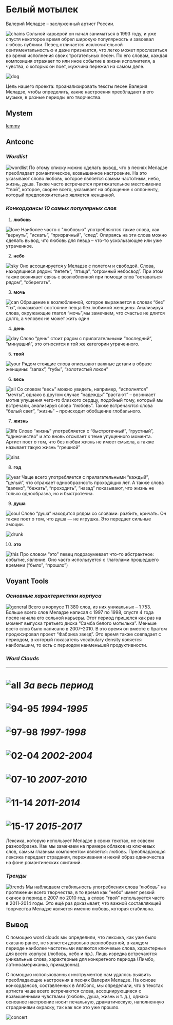# **Белый мотылек**
Валерий Меладзе – заслуженный артист России.

![chains](https://sun1-16.userapi.com/QjaToQPx-0CBhGkpdm_Bjaa8Qc5X1wy0ukSnlg/EVXRdQIlLeg.jpg)
Сольной карьерой он начал заниматься в 1993 году, и уже спустя некоторое время обрел широкую популярность и завоевал любовь публики. 
Певец отличается исключительной сентиментальностью и даже признается, что легко может прослезиться во время исполнения своих трогательных песен. По его словам, каждая композиция отражает то или иное событие в жизни исполнителя, а чувства, о которых он поет, мужчина пережил на самом деле.

![dog](https://sun9-69.userapi.com/c853524/v853524537/2323f0/sgHj9t_JY6c.jpg)

Цель нашего проекта: проанализировать тексты песен Валерия Меладзе, чтобы определить, какие настроения преобладают в его музыке, в разные периоды его творчества.
## Mystem
[lemmy](1994-2017_lemmy.txt)
## Antconc
### *Wordlist*
![wordlist](https://sun1-25.userapi.com/jYcyHvYzvftRdyYyMqmBlCbCTj8YcHYK4Wt80w/hJx8JaYjeqg.jpg)
По этому списку можно сделать вывод, что в песнях Меладзе преобладает романтическое, возвышенное настроение. На это указывают слово любовь, которое является самым частотным, небо, жизнь, душа. Также часто встречается притяжательное местоимение “твой”, которое, скорее всего, указывает на обращение к оппоненту, который предположительно является женщиной.
### *Конкордансы 10 самых популярных слов*
1. **любовь**

![love](https://sun1-97.userapi.com/GzC__NcQubHNq8faSPNM5cAIlSb6JTf_1p_xcw/Z_E7VMsDvg4.jpg)
Наиболее часто с "любовью" употребляются такие слова, как “вернуть”, “искать”, “призрачный”, “след”. Опираясь на эти слова можно сделать вывод, что любовь для певца – что-то ускользающее или уже утраченное.

2. **небо**

![sky](https://sun1-14.userapi.com/SMFI6NaXbdjZ8Ec9nMrpJCNKTIdmOTXM3yeWUw/urAEIxS2B84.jpg)
Оно ассоциируется у Меладзе с полетом и свободой. Слова, находящиеся рядом: “лететь”, “птица”, “огромный небосвод”. При этом также возникает связь с возлюбленной при помощи слов “оставаться рядом”, “сберегать”.

3. **мочь**

![can](https://sun1-92.userapi.com/6oA9OMF0a1s7kDtkcu3TokzKsb2hd8kkBL_4Lg/tk1v-DlxXuU.jpg)
Обращение к возлюбленной, которое выражается в словах “без” “ты”, показывает состояние певца без любимой женщины. Анализируя слова, окружающие глагол “мочь”,мы замечаем, что счастье не длится долго, а человек не может жить один

4. **день**

![day](https://sun1-15.userapi.com/cZDtogHy4w83XqBK1PvZU4G-LLGtgqlD6oQdOQ/9tBRLS1YjMo.jpg)
Слово “день” стоит рядом с прилагательными “последний”, “минувший”, это относится к той же категории утраченного.

5. **твой**

![your](https://sun1-14.userapi.com/rUHCPCtOUOWxtogDLt-XvYk9uO20Sq5-1nXN2A/ybLjsFfJbUQ.jpg)
Рядом стоящие слова описывают важные детали в образе женщины: “запах”, “губы”, “золотистый локон”

6. **весь**

![all](https://sun1-21.userapi.com/cZHEtktuaujFiVciTDjZcwzky822ybbl-WLb3g/hNJcla6yTY4.jpg)
Со словом “весь” можно увидеть, например, “исполнятся” “мечты”, однако в другом случае “надежды” “растают” – возникает мотив упущения чего-то близкого сердцу, подобный тому, который мы встречали, анализируя слово “любовь”. Также встречаются слова “белый свет”, “жизнь” – происходит обобщение глобального. 

7. **жизнь**

![life](https://sun1-98.userapi.com/6TrwNL8-NeIQW3dWI2QQJChQ6ZmTXke_bFtqIg/aocCnhzlAoQ.jpg)
Слово “жизнь” употребляется с “быстротечный”, “грустный”, “одиночество” и это вновь отсылает к теме упущенного момента. Артист поет о том, что без любви жизнь не имеет смысла, а также называет такую жизнь “грешной”

![sins](https://sun1-84.userapi.com/MacPxiIg9qmpUIGQzDuHSfCDA0UDzQhSO93yQg/Bp5WXf-OZy8.jpg)

8. **год**

![year](https://sun1-98.userapi.com/L41IgbiLauS5jFmb10qx5ut3KOgGJY_0WBfjaw/-s8Wdiy3k5E.jpg)
Чаще всего употребляется с прилагательными “каждый”, “целый”, что отражает однообразность проходящих лет. А также слова “далеко”, “бежать”, “проходить”, “назад” показывают, что жизнь не только однообразна, но и быстротечна.

9. **душа**

![soul](https://sun1-91.userapi.com/4kvnpcpFf5cMhaHZMbyX8IwZF5BG5dtRuVNgnQ/dOr1jli_JG0.jpg)
Cлово “душа” находится рядом со словами: разбить, кричать. Он также поет о том, что душа — не игрушка. Это передает сильные эмоции.

![drunk](https://sun1-17.userapi.com/Mq2Ru7pKF_Dup7rsnZTzC74G2DgHVV_ZYDGaNw/bnkCYhRPFbA.jpg)

10. **это**

![this](https://sun1-18.userapi.com/UGf4y6hcjJjYmbMl9bQ8Dmo2YZEnHvB4ymRgRg/M3E2vT2PLPQ.jpg)
Про словом “это” певец подразумевает что-то абстрактное: событие, явление. Оно часто используется с глаголами прошедшего времени (“было”, “прошло”) 
## Voyant Tools
### *Основные характеристики корпуса*
![general](https://sun1-21.userapi.com/kd2kb0tvb_OvY8qlcxdW__J7TNlpHeA0TdkDFA/HpFqOdgZmpk.jpg)
Всего в корпусе 11 380 слов, из них уникальных – 1 753. 
Больше всего слов Меладзе написал с 1997 по 1998, спустя 4 года после начала его сольной карьеры. Этот период пришелся как раз на момент выпуска третьего диска “Самба белого мотылька”.
Меньше всего слов было написано в 2007–2010. В это время он вместе с братом продюсировал проект “Фабрика звезд”. Это время также совпадает с периодом, в который показатель vocabulary density является наибольшим, то есть с периодом наименьшей продуктивности. 
### *Word Clouds*
___
![all](https://sun1-83.userapi.com/ZZDTbYnL79noZKJWIDadfzGKS4aiuLWRt-edWw/hSA3Kk8n7yc.jpg)
***За весь период***
===
![94-95](https://sun1-22.userapi.com/hZl9XW5ldUjg1sCSIPknoEeb2p3pBNcD80nJ1g/BYHR1niF8qk.jpg)
***1994-1995***
===
![97-98](https://sun1-22.userapi.com/-qxIpheWrIdwnUgYvbSTerXhsyVFXt70khRHTg/GlWOGHIP_Lk.jpg)
***1997-1998***
===
![02-04](https://sun1-86.userapi.com/VOK8-tpT1Z5BXGRuqdChtNtVbS_XLqU3KLGUfw/ZOaWFenMjOg.jpg)
***2002-2004***
===
![07-10](https://sun1-85.userapi.com/7wmOIgp1ZwhwVsUt72wsfphN_ttyYVBMVLug-A/iIzUnxEYpg8.jpg)
***2007-2010***
===
![11-14](https://sun1-98.userapi.com/H9TXlW_PQFCmVYBy-m7parLpznpr8ZtzwuHo1A/upYtyetBZ58.jpg)
***2011-2014***
===
![15-17](https://sun1-86.userapi.com/gPF-VDIp4VhciFx-VxP38t4Zfc2T00TN1iCsmA/KemBQoP5NEY.jpg)
***2015-2017***
===
Лексика, которую использует Меладзе в своих текстах, не совсем разнообразна. Как мы замечаем на примере облаков из ключевых слов, самым главным компонентом является: любовь. 
Преобладающая лексика передает страдания, переживания и некий образ одиночества на фоне романтических скитаний.
### *Тренды*
![trends](https://sun1-23.userapi.com/60bVCvzwrvjNN9CU2C5V-dqDAXcnbwahRAVX6w/dyb-Z6CJOs8.jpg)
Мы наблюдаем стабильность употребления слова “любовь” на протяжении всего творчества, в то время как “небо” имеет резкий скачок в период с 2007 по 2010 год, а слово “твой” используется часто в 2011-2014 годы. Это ещё раз доказывает, что важной составляющей творчества Меладзе является именно любовь, которая стабильна.
## Вывод
С помощью word clouds мы определили, что лексика, как уже было сказано ранее, не является довольно разнообразной, в каждом периоде наиболее частотными являются ключевые слова, характерные для всего корпуса (любовь, небо и пр.). Лишь изредка встречаются уникальные слова, характерные для конкретного периода (Лимбо, латиноамериканка, примадонна). 

С помощью использованных инструментов нам удалось выявить преобладающие настроения в песнях Валерия Меладзе. На основе конкордансов, составленных в  AntConc, мы определили, что в текстах артиста чаще всего встречаются слова, ассоциирующиеся с возвышенными чувствами (любовь, душа, жизнь и т. д.), однако основное настроение носит печальную, драматическую, наполненную страданиями окраску, так как все это уже прошло. 

![concert](https://sun1-94.userapi.com/AEEsqxSvjFmrMJj4SBTudNNEifFxlmILV5t8Jg/qry70Nm5J7s.jpg)

